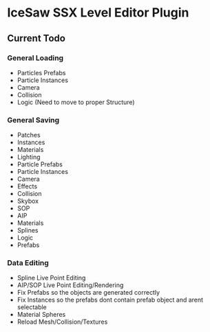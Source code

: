 # IceSaw SSX Level Editor Plugin
 
## Current Todo
### General Loading
 - Particles Prefabs
 - Particle Instances
 - Camera
 - Collision
 - Logic (Need to move to proper Structure)
### General Saving
 - Patches
 - Instances
 - Materials
 - Lighting
 - Particle Prefabs
 - Particle Instances
 - Camera
 - Effects
 - Collision
 - Skybox
 - SOP
 - AIP
 - Materials
 - Splines
 - Logic
 - Prefabs
 
 ### Data Editing
 - Spline Live Point Editing
 - AIP/SOP Live Point Editing/Rendering
 - Fix Prefabs so the objects are generated correctly
 - Fix Instances so the prefabs dont contain prefab object and arent selectable
 - Material Spheres
 - Reload Mesh/Collision/Textures